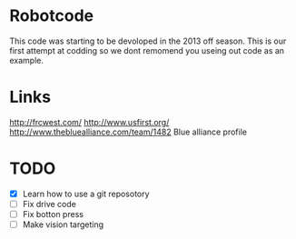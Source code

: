 Robotcode
=========
This code was starting to be devoloped in the 2013 off season.
This is our first attempt at codding so we dont remomend you useing out code as an example.


Links
=========
http://frcwest.com/
http://www.usfirst.org/
http://www.thebluealliance.com/team/1482    Blue alliance profile




TODO
=========
- [X] Learn how to use a git reposotory
- [ ] Fix drive code
- [ ] Fix botton press
- [ ] Make vision targeting
